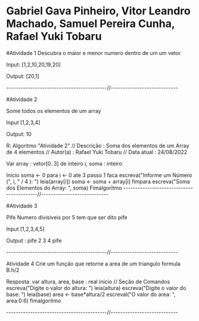 

# Gabriel Gava Pinheiro, Vitor Leandro Machado, Samuel Pereira Cunha, Rafael Yuki Tobaru

#Atividade 1
Descubra o maior e menor numero dentro de um um vetor

Input: [1,2,10,20,19,20]

Output: [20,1]

------------------------------------------//----------------------------

#Atividade 2

Some todos os elementos de um array 

Input [1,2,3,4]

Output: 10

R: Algoritmo "Atividade 2"
// Descrição   : Soma dos elementos de um Array de 4 elementos
// Autor(a)    : Rafael Yuki Tobaru
// Data atual  : 24/08/2022

Var
array : vetor[0..3] de inteiro
i, soma : inteiro

Inicio
soma <- 0
para i <- 0 ate 3 passo 1 faca
   escreva("Informe um Número (", i, " / 4 ): ")
   leia(array[i])
   soma <- soma + array[i]
fimpara
escreva("Soma dos Elementos do Array: ", soma)
Fimalgoritmo
------------------------------------------//----------------------------

#Atividade 3

Pife Numero divisiveis por 5 tem que ser dito pife

Input [1,2,3,4,5]

Output : 
         pife
         2
         3
         4
         pife

------------------------------------------//----------------------------

Atividade 4 
Crie um função que retorne a area de um triangulo formula B.h/2

Resposta:
var
 altura, area, base : real
inicio
// Seção de Comandos
escreva("Digite o valor do altura: ")
    leia(altura)
    escreva("Digite o valor do base: ")
    leia(base)
    area <- base*altura/2
    escreval("O valor do area: ", area:0:6)
fimalgoritmo


------------------------------------------//----------------------------






